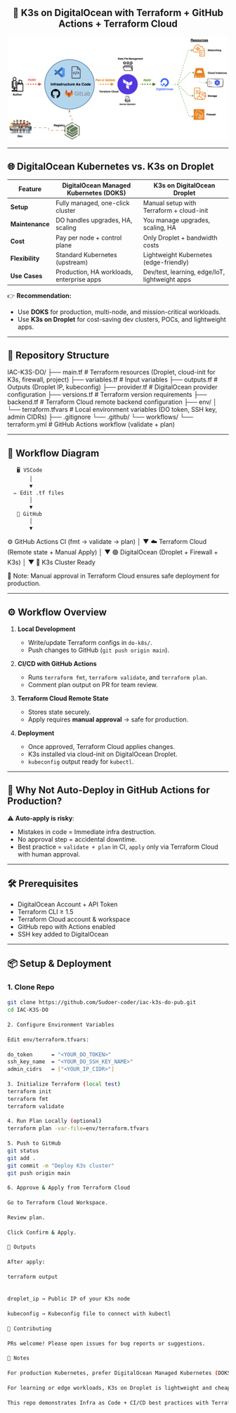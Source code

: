 <h2 align="center">🚀 K3s on DigitalOcean with Terraform + GitHub Actions + Terraform Cloud</h2>
<!-- Project Banner -->
<p align="center">
  <img src="docu/K3s IAC.png" alt="K3s on DigitalOcean with Terraform" width="800"/>
</p>

---

## 🌐 DigitalOcean Kubernetes vs. K3s on Droplet

| Feature | DigitalOcean Managed Kubernetes (DOKS) | K3s on DigitalOcean Droplet |
|---------|----------------------------------------|------------------------------|
| **Setup** | Fully managed, one-click cluster | Manual setup with Terraform + cloud-init |
| **Maintenance** | DO handles upgrades, HA, scaling | You manage upgrades, scaling, HA |
| **Cost** | Pay per node + control plane | Only Droplet + bandwidth costs |
| **Flexibility** | Standard Kubernetes (upstream) | Lightweight Kubernetes (edge-friendly) |
| **Use Cases** | Production, HA workloads, enterprise apps | Dev/test, learning, edge/IoT, lightweight apps |

👉 **Recommendation:**  
- Use **DOKS** for production, multi-node, and mission-critical workloads.  
- Use **K3s on Droplet** for cost-saving dev clusters, POCs, and lightweight apps.  

---

## 📂 Repository Structure

IAC-K3S-DO/
├── main.tf            # Terraform resources (Droplet, cloud-init for K3s, firewall, project)
├── variables.tf       # Input variables
├── outputs.tf         # Outputs (Droplet IP, kubeconfig)
├── provider.tf        # DigitalOcean provider configuration
├── versions.tf        # Terraform version requirements
├── backend.tf         # Terraform Cloud remote backend configuration
├── env/
│   └── terraform.tfvars   # Local environment variables (DO token, SSH key, admin CIDRs)
├── .gitignore
└── .github/
    └── workflows/
        └── terraform.yml  # GitHub Actions workflow (validate + plan)


---

## 🌈 Workflow Diagram

       🖥️ VSCode
           │
           ▼
      ✏️ Edit .tf files
           │
           ▼
       🐙 GitHub
           │
           ▼
   ⚙️ GitHub Actions CI
     (fmt → validate → plan)
           │
           ▼
      ☁️ Terraform Cloud
     (Remote state + Manual Apply)
           │
           ▼
      🟢 DigitalOcean
  (Droplet + Firewall + K3s)
           │
           ▼
       🎉 K3s Cluster Ready

🔔 Note: Manual approval in Terraform Cloud ensures safe deployment for production.

---
## ⚙️ Workflow Overview

1. **Local Development**  
   - Write/update Terraform configs in `do-k8s/`.
   - Push changes to GitHub (`git push origin main`).

2. **CI/CD with GitHub Actions**  
   - Runs `terraform fmt`, `terraform validate`, and `terraform plan`.
   - Comment plan output on PR for team review.

3. **Terraform Cloud Remote State**  
   - Stores state securely.  
   - Apply requires **manual approval** → safe for production.  

4. **Deployment**  
   - Once approved, Terraform Cloud applies changes.  
   - K3s installed via cloud-init on DigitalOcean Droplet.  
   - `kubeconfig` output ready for `kubectl`.

---

## 🔑 Why Not Auto-Deploy in GitHub Actions for Production?

⚠️ **Auto-apply is risky**:  
- Mistakes in code = Immediate infra destruction.  
- No approval step = accidental downtime.  
- Best practice = `validate + plan` in CI, `apply` only via Terraform Cloud with human approval.  

---

## 🛠️ Prerequisites

- DigitalOcean Account + API Token  
- Terraform CLI ≥ 1.5  
- Terraform Cloud account & workspace  
- GitHub repo with Actions enabled  
- SSH key added to DigitalOcean  

---

## 📦 Setup & Deployment

### 1. Clone Repo

```bash
git clone https://github.com/Sudoer-coder/iac-k3s-do-pub.git
cd IAC-K3S-DO

2. Configure Environment Variables

Edit env/terraform.tfvars:

do_token      = "<YOUR_DO_TOKEN>"
ssh_key_name  = "<YOUR_DO_SSH_KEY_NAME>"
admin_cidrs   = ["<YOUR_IP_CIDR>"]

3. Initialize Terraform (local test)
terraform init
terraform fmt
terraform validate

4. Run Plan Locally (optional)
terraform plan -var-file=env/terraform.tfvars

5. Push to GitHub
git status
git add .
git commit -m "Deploy K3s cluster"
git push origin main

6. Approve & Apply from Terraform Cloud

Go to Terraform Cloud Workspace.

Review plan.

Click Confirm & Apply.

🌟 Outputs

After apply:

terraform output


droplet_ip → Public IP of your K3s node

kubeconfig → Kubeconfig file to connect with kubectl

🤝 Contributing

PRs welcome! Please open issues for bug reports or suggestions.

📘 Notes

For production Kubernetes, prefer DigitalOcean Managed Kubernetes (DOKS).

For learning or edge workloads, K3s on Droplet is lightweight and cheaper.

This repo demonstrates Infra as Code + CI/CD best practices with Terraform Cloud approval workflow.

